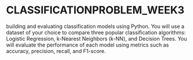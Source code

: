 # CLASSIFICATIONPROBLEM_WEEK3
building and evaluating classification models using Python. You will use a dataset of your choice to compare three popular classification algorithms: Logistic Regression, k-Nearest Neighbors (k-NN), and Decision Trees. You will evaluate the performance of each model using metrics such as accuracy, precision, recall, and F1-score.
